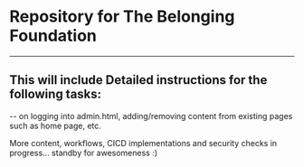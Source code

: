 # Repository for The Belonging Foundation
------------------------------------------------------------------------------

## This will include Detailed instructions for the following tasks:
-- on logging into admin.html, adding/removing content from existing pages such as home page, etc. 


More content, workflows, CICD implementations and security checks in progress... standby for awesomeness :)
